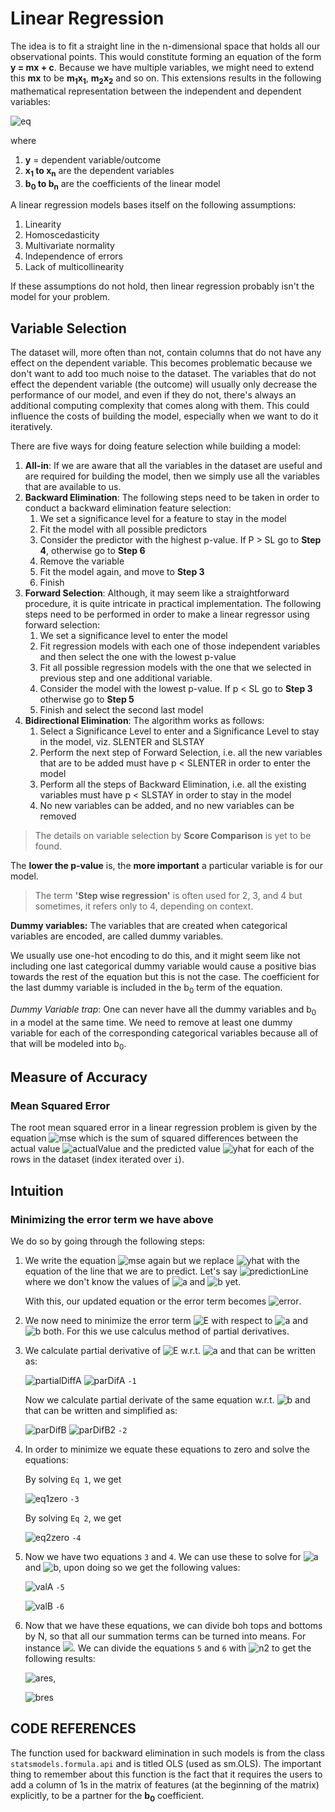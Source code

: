 # Linear Regression

The idea is to fit a straight line in the n-dimensional space that holds all our observational points. This would constitute forming an equation of the form **y = mx + c**. Because we have multiple variables, we might need to extend this **mx** to be **m<sub>1</sub>x<sub>1</sub>**, **m<sub>2</sub>x<sub>2</sub>** and so on. This extensions results in the following mathematical representation between the independent and dependent variables:

![eq](http://mathurl.com/y8eahwj3.png)

where 

1. **y** = dependent variable/outcome
2. **x<sub>1</sub> to x<sub>n</sub>** are the dependent variables
3. **b<sub>0</sub> to b<sub>n</sub>** are the coefficients of the linear model

A linear regression models bases itself on the following assumptions:

1. Linearity
2. Homoscedasticity
3. Multivariate normality
4. Independence of errors
5. Lack of multicollinearity

If these assumptions do not hold, then linear regression probably isn't the model for your problem. 



## Variable Selection

The dataset will, more often than not, contain columns that do not have any effect on the dependent variable. This becomes problematic because we don't want to add too much noise to the dataset. The variables that do not effect the dependent variable (the outcome) will usually only decrease the performance of our model, and even if they do not, there's always an additional computing complexity that comes along with them. This could influence the costs of building the model, especially when we want to do it iteratively. 

There are five ways for doing feature selection while building a model:

1. **All-in**: If we are aware that all the variables in the dataset are useful and are required for building the model, then we simply use all the variables that are available to us.
2. **Backward Elimination**: The following steps need to be taken in order to conduct a backward elimination feature selection:
	1. 	We set a significance level for a feature to stay in the model
	2. Fit the model with all possible predictors
	3. Consider the predictor with the highest p-value. If P > SL go to **Step 4**, otherwise go to **Step 6**
	4.  Remove the variable
	5.  Fit the model again, and move to **Step 3**
	6.  Finish
3. **Forward Selection**: Although, it may seem like a straightforward procedure, it is quite intricate in practical implementation. The following steps need to be performed in order to make a linear regressor using forward selection:
	1. We set a significance level to enter the model
	2. Fit regression models with each one of those independent variables and then select the one with the lowest p-value
	3. Fit all possible regression models with the one that we selected in previous step and one additional variable.  
	4.  Consider the model with the lowest p-value. If p < SL go to **Step 3** otherwise go to **Step 5**
	5.  Finish and select the second last model 
4. **Bidirectional Elimination**: The algorithm works as follows:
	1. Select a Significance Level to enter and a Significance Level to stay in the model, viz. SLENTER and SLSTAY
	2. Perform the next step of Forward Selection, i.e. all the new variables that are to be added must have p < SLENTER in order to enter the model
	3. Perform all the steps of Backward Elimination, i.e. all the existing variables must have p < SLSTAY in order to stay in the model
	4. No new variables can be added, and no new variables can be removed
		
> The details on variable selection by **Score Comparison** is yet to be found.

The **lower the p-value** is, the **more important** a particular variable is for our model.

> The term **'Step wise regression'** is often used for 2, 3, and 4 but sometimes, it refers only to 4, depending on context. 

**Dummy variables:**
The variables that are created when categorical variables are encoded, are called dummy variables. 

We usually use one-hot encoding to do this, and it might seem like not including one last categorical dummy variable would cause a positive bias towards the rest of the equation but this is not the case. The coefficient for the last dummy variable is included in the b<sub>0</sub> term of the equation.

*Dummy Variable trap*: One can never have all the dummy variables and b<sub>0</sub> in a model at the same time. We need to remove at least one dummy variable for each of the corresponding categorical variables because all of that will be modeled into b<sub>0</sub>. 

## Measure of Accuracy

### Mean Squared Error
The root mean squared error in a linear regression problem is given by the equation ![mse](http://mathurl.com/y9brzcnn.png) which is the sum of squared differences between the actual value ![actualValue](http://mathurl.com/kt496dt.png) and the predicted value ![yhat](http://mathurl.com/yc3fp4p7.png) for each of the rows in the dataset (index iterated over `i`).

## Intuition

### Minimizing the error term we have above
We do so by going through the following steps: 

1. We write the equation ![mse](http://mathurl.com/y9brzcnn.png) again but we replace ![yhat](http://mathurl.com/yc3fp4p7.png) with the equation of the line that we are to predict. Let's say ![predictionLine](http://mathurl.com/y94r3wvh.png) where we don't know the values of ![a](http://mathurl.com/25elof5.png) and ![b](http://mathurl.com/25js5ug.png) yet. 

	With this, our updated equation or the error term becomes ![error](http://mathurl.com/yd5kfvsb.png). 

2. We now need to minimize the error term ![E](http://mathurl.com/y82dzd23.png) with respect to ![a](http://mathurl.com/25elof5.png) and ![b](http://mathurl.com/25js5ug.png) both. For this we use calculus method of partial derivatives. 
3. We calculate partial derivative of ![E](http://mathurl.com/y82dzd23.png) w.r.t. ![a](http://mathurl.com/25elof5.png) and that can be written as:
	
	![partialDiffA](http://mathurl.com/yb8wutve.png) ![parDifA](http://mathurl.com/y8sa4nwz.png) `-1`
	
	Now we calculate partial derivate of the same equation w.r.t. ![b](http://mathurl.com/25js5ug.png) and that can be written and simplified as:
	
	![parDifB](http://mathurl.com/yb8v6uar.png) ![parDifB2](http://mathurl.com/y98a7qgf.png) `-2`
	
4. In order to minimize we equate these equations to zero and solve the equations:
	
	By solving `Eq 1`, we get 
	
	![eq1zero](http://mathurl.com/y7r55sjx.png) `-3`
	
	By solving `Eq 2`, we get 
	
	![eq2zero](http://mathurl.com/yd2uztuy.png) `-4`
	
5. Now we have two equations `3` and `4`. We can use these to solve for ![a](http://mathurl.com/25elof5.png) and ![b](http://mathurl.com/25js5ug.png), upon doing so we get the following values:
	
	![valA](http://mathurl.com/y8leyvd3.png) `-5`
	
	![valB](http://mathurl.com/ycq57l2z.png) `-6`
	
6. Now that we have  these equations, we can divide boh tops and bottoms by N, so that all our summation terms can be turned into means. For instance ![](http://mathurl.com/y8lfwpmw.png). We can divide the equations `5` and `6` with ![n2](http://mathurl.com/ycsnzgo2.png) to get the following results:

	![ares](http://mathurl.com/yae3fw4d.png), 
	
	![bres](http://mathurl.com/ybnzy6jd.png)

	

## CODE REFERENCES

The function used for backward elimination in such models is from the class `statsmodels.formula.api` and is titled OLS (used as sm.OLS). The important thing to remember about this function is the fact that it requires the users to add a column of 1s in the matrix of features (at the beginning of the matrix) explicitly, to be a partner for the **b<sub>0</sub>** coefficient. 

